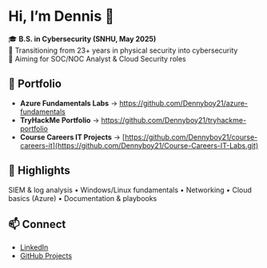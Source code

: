 # Hi, I’m Dennis 👋

🎓 **B.S. in Cybersecurity (SNHU, May 2025)**  
🔐 Transitioning from 23+ years in physical security into cybersecurity  
🎯 Aiming for SOC/NOC Analyst & Cloud Security roles

## 🚀 Portfolio
- **Azure Fundamentals Labs** → https://github.com/Dennyboy21/azure-fundamentals
- **TryHackMe Portfolio** → https://github.com/Dennyboy21/tryhackme-portfolio
- **Course Careers IT Projects** → [https://github.com/Dennyboy21/course-careers-it](https://github.com/Dennyboy21/Course-Careers-IT-Labs.git)

## 🧰 Highlights
SIEM & log analysis • Windows/Linux fundamentals • Networking • Cloud basics (Azure) • Documentation & playbooks  

## 📫 Connect
- [LinkedIn](https://www.linkedin.com/in/dennis-mccree-a873b9178)  
- [GitHub Projects](https://github.com/Dennyboy21?tab=repositories)  
 

<!--
**Dennyboy21/Dennyboy21** is a ✨ _special_ ✨ repository because its `README.md` (this file) appears on your GitHub profile.

Here are some ideas to get you started:

- 🔭 I’m currently working on ...
- 🌱 I’m currently learning ...
- 👯 I’m looking to collaborate on ...
- 🤔 I’m looking for help with ...
- 💬 Ask me about ...
- 📫 How to reach me: ...
- 😄 Pronouns: ...
- ⚡ Fun fact: ...
-->
